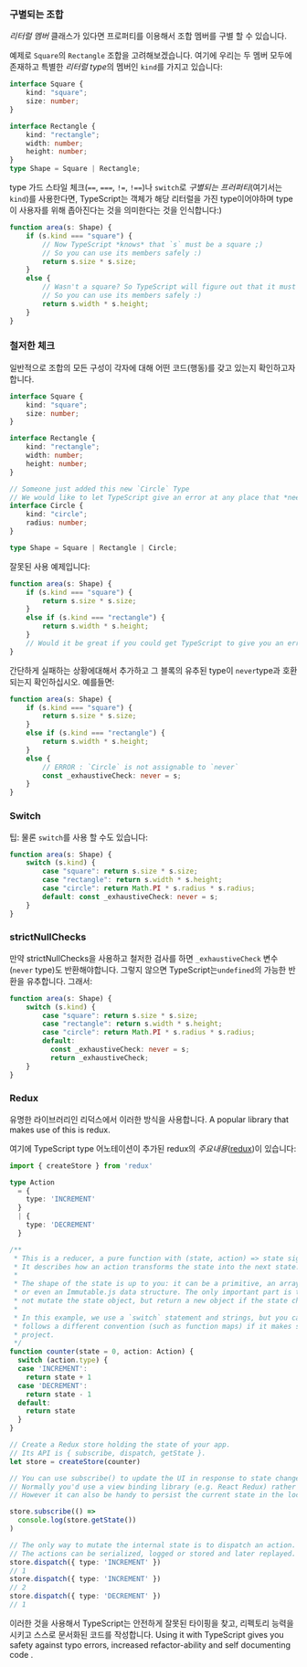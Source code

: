 ### 구별되는 조합

*리터럴 멤버* 클래스가 있다면 프로퍼티를 이용해서 조합 멤버를 구별 할 수 있습니다. 

예제로 `Square`의 `Rectangle` 조합을 고려해보겠습니다. 여기에 우리는 두 멤버 모두에 존재하고 특별한 *리터럴 type*의 멤버인 `kind`를 가지고 있습니다:

```ts
interface Square {
    kind: "square";
    size: number;
}

interface Rectangle {
    kind: "rectangle";
    width: number;
    height: number;
}
type Shape = Square | Rectangle;
```

type 가드 스타일 체크(`==`, `===`, `!=`, `!==`)나 `switch`로 *구별되는 프러퍼티*(여기서는 `kind`)를 사용한다면, TypeScript는 객체가 해당 리터럴을 가진 type이어야하며 type이 사용자를 위해 좁아진다는 것을 의미한다는 것을 인식합니다:)

```ts
function area(s: Shape) {
    if (s.kind === "square") {
        // Now TypeScript *knows* that `s` must be a square ;)
        // So you can use its members safely :)
        return s.size * s.size;
    }
    else {
        // Wasn't a square? So TypeScript will figure out that it must be a Rectangle ;)
        // So you can use its members safely :)
        return s.width * s.height;
    }
}
```

### 철저한 체크
일반적으로 조합의 모든 구성이 각자에 대해 어떤 코드(행동)를 갖고 있는지 확인하고자 합니다.

```ts
interface Square {
    kind: "square";
    size: number;
}

interface Rectangle {
    kind: "rectangle";
    width: number;
    height: number;
}

// Someone just added this new `Circle` Type
// We would like to let TypeScript give an error at any place that *needs* to cater for this
interface Circle {
    kind: "circle";
    radius: number;
}

type Shape = Square | Rectangle | Circle;
```

잘못된 사용 예제입니다:

```ts
function area(s: Shape) {
    if (s.kind === "square") {
        return s.size * s.size;
    }
    else if (s.kind === "rectangle") {
        return s.width * s.height;
    }
    // Would it be great if you could get TypeScript to give you an error?
}
```

간단하게 실패하는 상황에대해서 추가하고 그 블록의 유추된 type이 `never`type과 호환되는지 확인하십시오. 예를들면:

```ts
function area(s: Shape) {
    if (s.kind === "square") {
        return s.size * s.size;
    }
    else if (s.kind === "rectangle") {
        return s.width * s.height;
    }
    else {
        // ERROR : `Circle` is not assignable to `never`
        const _exhaustiveCheck: never = s;
    }
}
```

### Switch
팁: 물론 `switch`를 사용 할 수도 있습니다:

```ts
function area(s: Shape) {
    switch (s.kind) {
        case "square": return s.size * s.size;
        case "rectangle": return s.width * s.height;
        case "circle": return Math.PI * s.radius * s.radius;
        default: const _exhaustiveCheck: never = s;
    }
}
```

[references-discriminated-union]:https://github.com/Microsoft/TypeScript/pull/9163

### strictNullChecks

만약 strictNullChecks을 사용하고 철저한 검사를 하면 `_exhaustiveCheck` 변수(`never` type)도 반환해야합니다. 그렇지 않으면 TypeScript는`undefined`의 가능한 반환을 유추합니다. 그래서:

```ts
function area(s: Shape) {
    switch (s.kind) {
        case "square": return s.size * s.size;
        case "rectangle": return s.width * s.height;
        case "circle": return Math.PI * s.radius * s.radius;
        default:
          const _exhaustiveCheck: never = s;
          return _exhaustiveCheck;
    }
}
```

### Redux

유명한 라이브러리인 리덕스에서 이러한 방식을 사용합니다.
A popular library that makes use of this is redux.

여기에 TypeScript type 어노테이션이 추가된 redux의 *주요내용*([redux](https://github.com/reactjs/redux#the-gist))이 있습니다:

```ts
import { createStore } from 'redux'

type Action
  = {
    type: 'INCREMENT'
  }
  | {
    type: 'DECREMENT'
  }

/**
 * This is a reducer, a pure function with (state, action) => state signature.
 * It describes how an action transforms the state into the next state.
 *
 * The shape of the state is up to you: it can be a primitive, an array, an object,
 * or even an Immutable.js data structure. The only important part is that you should
 * not mutate the state object, but return a new object if the state changes.
 *
 * In this example, we use a `switch` statement and strings, but you can use a helper that
 * follows a different convention (such as function maps) if it makes sense for your
 * project.
 */
function counter(state = 0, action: Action) {
  switch (action.type) {
  case 'INCREMENT':
    return state + 1
  case 'DECREMENT':
    return state - 1
  default:
    return state
  }
}

// Create a Redux store holding the state of your app.
// Its API is { subscribe, dispatch, getState }.
let store = createStore(counter)

// You can use subscribe() to update the UI in response to state changes.
// Normally you'd use a view binding library (e.g. React Redux) rather than subscribe() directly.
// However it can also be handy to persist the current state in the localStorage.

store.subscribe(() =>
  console.log(store.getState())
)

// The only way to mutate the internal state is to dispatch an action.
// The actions can be serialized, logged or stored and later replayed.
store.dispatch({ type: 'INCREMENT' })
// 1
store.dispatch({ type: 'INCREMENT' })
// 2
store.dispatch({ type: 'DECREMENT' })
// 1
```

이러한 것을 사용해서 TypeScript는 안전하게 잘못된 타이핑을 찾고, 리펙토리 능력을 시키고 스스로 문서화된 코드를 작성합니다. 
Using it with TypeScript gives you safety against typo errors, increased refactor-ability and self documenting code .
